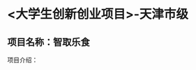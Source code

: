 <大学生创新创业项目>-天津市级
==========================================
项目名称：智取乐食
-----------------------------
项目介绍：
